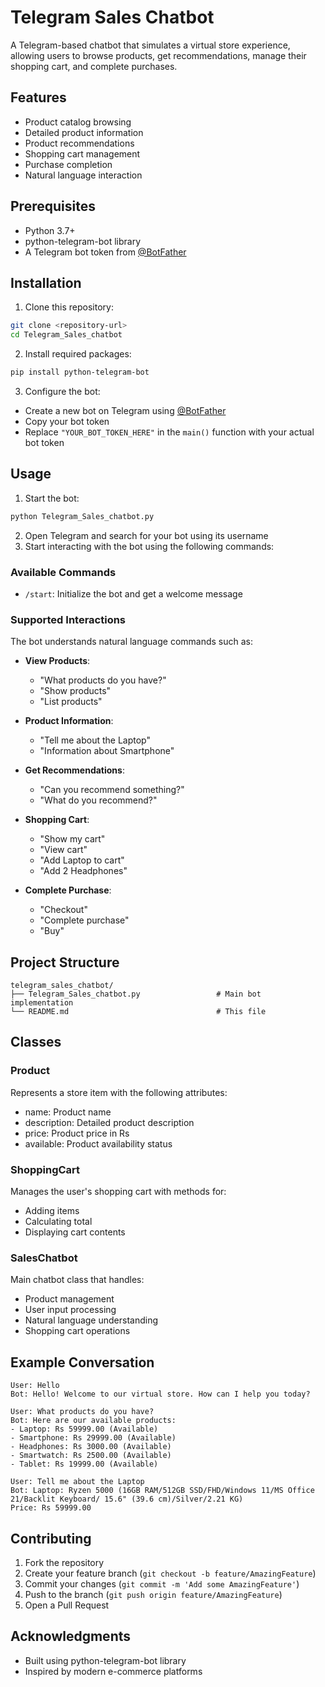# Telegram Sales Chatbot

A Telegram-based chatbot that simulates a virtual store experience, allowing users to browse products, get recommendations, manage their shopping cart, and complete purchases.

## Features

- Product catalog browsing
- Detailed product information
- Product recommendations
- Shopping cart management
- Purchase completion
- Natural language interaction

## Prerequisites

- Python 3.7+
- python-telegram-bot library
- A Telegram bot token from [@BotFather](https://t.me/botfather)

## Installation

1. Clone this repository:
```bash
git clone <repository-url>
cd Telegram_Sales_chatbot
```

2. Install required packages:
```bash
pip install python-telegram-bot
```

3. Configure the bot:
- Create a new bot on Telegram using [@BotFather](https://t.me/botfather)
- Copy your bot token
- Replace `"YOUR_BOT_TOKEN_HERE"` in the `main()` function with your actual bot token

## Usage

1. Start the bot:
```bash
python Telegram_Sales_chatbot.py
```

2. Open Telegram and search for your bot using its username
3. Start interacting with the bot using the following commands:

### Available Commands

- `/start`: Initialize the bot and get a welcome message

### Supported Interactions

The bot understands natural language commands such as:

- **View Products**: 
  - "What products do you have?"
  - "Show products"
  - "List products"

- **Product Information**:
  - "Tell me about the Laptop"
  - "Information about Smartphone"

- **Get Recommendations**:
  - "Can you recommend something?"
  - "What do you recommend?"

- **Shopping Cart**:
  - "Show my cart"
  - "View cart"
  - "Add Laptop to cart"
  - "Add 2 Headphones"

- **Complete Purchase**:
  - "Checkout"
  - "Complete purchase"
  - "Buy"

## Project Structure

```
telegram_sales_chatbot/
├── Telegram_Sales_chatbot.py                 # Main bot implementation
└── README.md                                 # This file

```

## Classes

### Product
Represents a store item with the following attributes:
- name: Product name
- description: Detailed product description
- price: Product price in Rs
- available: Product availability status

### ShoppingCart
Manages the user's shopping cart with methods for:
- Adding items
- Calculating total
- Displaying cart contents

### SalesChatbot
Main chatbot class that handles:
- Product management
- User input processing
- Natural language understanding
- Shopping cart operations

## Example Conversation

```
User: Hello
Bot: Hello! Welcome to our virtual store. How can I help you today?

User: What products do you have?
Bot: Here are our available products:
- Laptop: Rs 59999.00 (Available)
- Smartphone: Rs 29999.00 (Available)
- Headphones: Rs 3000.00 (Available)
- Smartwatch: Rs 2500.00 (Available)
- Tablet: Rs 19999.00 (Available)

User: Tell me about the Laptop
Bot: Laptop: Ryzen 5000 (16GB RAM/512GB SSD/FHD/Windows 11/MS Office 21/Backlit Keyboard/ 15.6" (39.6 cm)/Silver/2.21 KG)
Price: Rs 59999.00
```

## Contributing

1. Fork the repository
2. Create your feature branch (`git checkout -b feature/AmazingFeature`)
3. Commit your changes (`git commit -m 'Add some AmazingFeature'`)
4. Push to the branch (`git push origin feature/AmazingFeature`)
5. Open a Pull Request


## Acknowledgments

- Built using python-telegram-bot library
- Inspired by modern e-commerce platforms
